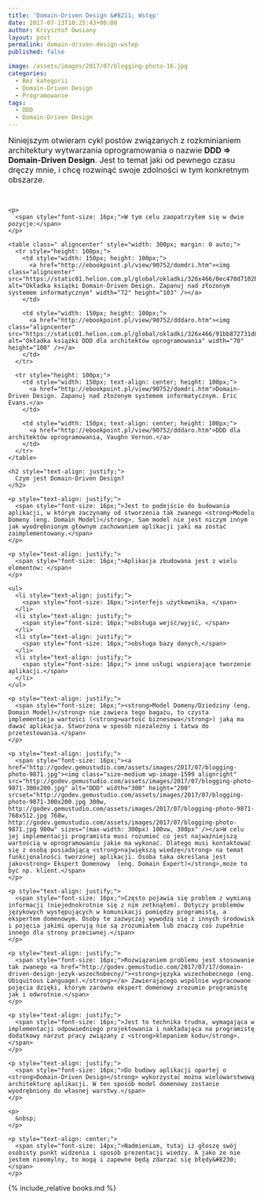 ```yaml
---
title: 'Domain-Driven Design &#8211; Wstęp'
date: 2017-07-13T10:25:43+00:00
author: Krzysztof Owsiany
layout: post
permalink: domain-driven-design-wstep
published: false

image: /assets/images/2017/07/blogging-photo-16.jpg
categories:
  - Bez kategorii
  - Domain-Driven Design
  - Programowanie
tags:
  - DDD
  - Domain-Driven Design
---
```

<div id="dslc-theme-content">
  <div id="dslc-theme-content-inner">
    <p>
      <span style="font-size: 16px;">Niniejszym otwieram cykl postów związanych z rozkminianiem architektury wytwarzania oprogramowania o nazwie <strong>DDD => Domain-Driven Design</strong>. Jest to temat jaki od pewnego czasu dręczy mnie, i chcę rozwinąć swoje zdolności w tym konkretnym obszarze.</span>
    </p>
    <!--break-->
    <p>
      &nbsp;
    </p>
    
    <p>
      <span style="font-size: 16px;">W tym celu zaopatrzyłem się w dwie pozycje:</span>
    </p>
    
    <table class=" aligncenter" style="width: 300px; margin: 0 auto;">
      <tr style="height: 100px;">
        <td style="width: 150px; height: 100px;">
          <a href="http://ebookpoint.pl/view/90752/domdri.htm"><img class="aligncenter" src="https://static01.helion.com.pl/global/okladki/326x466/0ec470d7102b93516012ee4849dc3a41,domdri.jpg" alt="Okładka książki Domain-Driven Design. Zapanuj nad złożonym systemem informatycznym" width="72" height="103" /></a>
        </td>
        
        <td style="width: 150px; height: 100px;">
          <a href="http://ebookpoint.pl/view/90752/dddaro.htm"><img class="aligncenter" src="https://static01.helion.com.pl/global/okladki/326x466/91bb872731d822a7c801afc2b4e9b8cc,dddaro.jpg" alt="Okładka książki DDD dla architektów oprogramowania" width="70" height="100" /></a>
        </td>
      </tr>
      
      <tr style="height: 100px;">
        <td style="width: 150px; text-align: center; height: 100px;">
          <a href="http://ebookpoint.pl/view/90752/domdri.htm">Domain-Driven Design. Zapanuj nad złożonym systemem informatycznym. Eric Evans.</a>
        </td>
        
        <td style="width: 150px; text-align: center; height: 100px;">
          <a href="http://ebookpoint.pl/view/90752/dddaro.htm">DDD dla architektów oprogramowania, Vaughn Vernon.</a>
        </td>
      </tr>
    </table>
    
    <h2 style="text-align: justify;">
      Czym jest Domain-Driven Design?
    </h2>
    
    <p style="text-align: justify;">
      <span style="font-size: 16px;">Jest to podejście do budowania aplikacji, w którym zaczynamy od stworzenia tak zwanego <strong>Modelu Domeny (eng. Domain Model)</strong>. Sam model nie jest niczym innym jak wyodrębnionym głównym zachowaniem aplikacji jaki ma zostać zaimplementowany.</span>
    </p>
    
    <p style="text-align: justify;">
      <span style="font-size: 16px;">Aplikacja zbudowana jest z wielu elementów: </span>
    </p>
    
    <ul>
      <li style="text-align: justify;">
        <span style="font-size: 16px;">interfejs użytkownika, </span>
      </li>
      <li style="text-align: justify;">
        <span style="font-size: 16px;">obsługa wejść/wyjść, </span>
      </li>
      <li style="text-align: justify;">
        <span style="font-size: 16px;">obsługa bazy danych,</span>
      </li>
      <li style="text-align: justify;">
        <span style="font-size: 16px;"> inne usługi wspierające tworzenie aplikacji.</span>
      </li>
    </ul>
    
    <p style="text-align: justify;">
      <span style="font-size: 16px;"><strong>Model Domeny/Dziedziny (eng. Domain Model)</strong> nie zawiera tego bagażu, to czysta implementacja wartości (<strong>wartość biznesowa</strong>) jaką ma dawać aplikacja. Stworzona w sposób niezależny i łatwa do przetestowania.</span>
    </p>
    
    <p style="text-align: justify;">
      <span style="font-size: 16px;"><a href="http://godev.gemustudio.com/assets/images/2017/07/blogging-photo-9871.jpg"><img class="size-medium wp-image-1599 alignright" src="http://godev.gemustudio.com/assets/images/2017/07/blogging-photo-9871-300x200.jpg" alt="DDD" width="300" height="200" srcset="http://godev.gemustudio.com/assets/images/2017/07/blogging-photo-9871-300x200.jpg 300w, http://godev.gemustudio.com/assets/images/2017/07/blogging-photo-9871-768x512.jpg 768w, http://godev.gemustudio.com/assets/images/2017/07/blogging-photo-9871.jpg 900w" sizes="(max-width: 300px) 100vw, 300px" /></a>W celu jej implementacji programista musi rozumieć co jest najważniejszą wartością w oprogramowaniu jakie ma wykonać. Dlatego musi kontaktować się z osobą posiadającą <strong>największą wiedzę</strong> na temat funkcjonalności tworzonej aplikacji. Osoba taka określana jest jako<strong> Ekspert Domenowy  (eng. Domain Expert)</strong>,może to być np. klient.</span>
    </p>
    
    <p style="text-align: justify;">
      <span style="font-size: 16px;">Często pojawia się problem z wymianą informacji (niejednokrotnie się z nim zetknąłem). Dotyczy problemów językowych występujących w komunikacji pomiędzy programistą, a ekspertem domenowym. Osoby te zazwyczaj wywodzą się z innych środowisk i pojęcia jakimi operują nie są zrozumiałem lub znaczą coś zupełnie innego dla strony przeciwnej.</span>
    </p>
    
    <p style="text-align: justify;">
      <span style="font-size: 16px;">Rozwiązaniem problemu jest stosowanie tak zwanego <a href="http://godev.gemustudio.com/2017/07/17/domain-driven-design-jezyk-wszechobecny/"><strong>języka wszechobecnego (eng. Ubiquitous Language).</strong></a> Zawierającego wspólnie wypracowane pojęcia dzięki, którym zarówno ekspert domenowy zrozumie programistę jak i odwrotnie.</span>
    </p>
    
    <p style="text-align: justify;">
      <span style="font-size: 16px;">Jest to technika trudna, wymagająca w implementacji odpowiedniego projektowania i nakładająca na programistę dodatkowy narzut pracy związany z <strong>klepaniem kodu</strong>.</span>
    </p>
    
    <p style="text-align: justify;">
      <span style="font-size: 16px;">Do budowy aplikacji opartej o <strong>Domain-Driven Design</strong> wykorzystać można wielowarstwową architekturę aplikacji. W ten sposób model domenowy zostanie wyodrębniony do własnej warstwy.</span>
    </p>
    
    <p>
      &nbsp;
    </p>
    
    <p style="text-align: center;">
      <span style="font-size: 14px;">Nadmieniam, tutaj iż głoszę swój osobisty punkt widzenia i sposób prezentacji wiedzy. A jako że nie jestem nieomylny, to mogą i zapewne będą zdarzać się błędy&#8230;</span>
    </p>
    
{% include_relative books.md %}

[image1]: http://godev.gemustudio.com/assets/images/2017/07/blogging-photo-9871.jpg